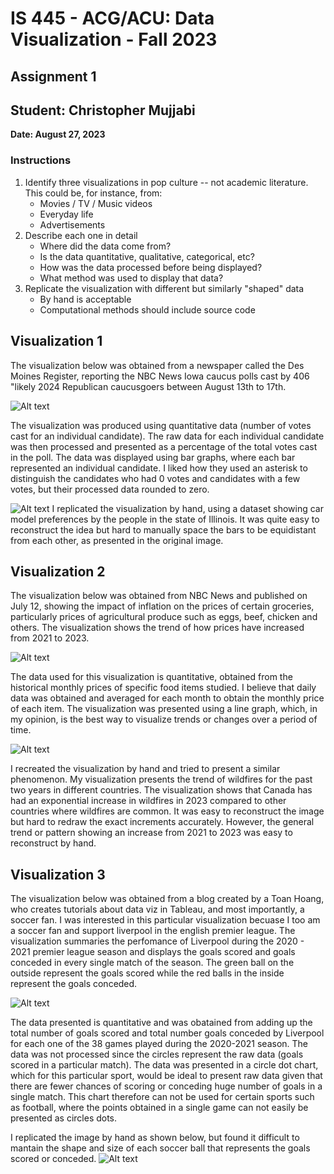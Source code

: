 IS 445 - ACG/ACU: Data Visualization - Fall 2023
===============================================
Assignment 1
-----------------------
Student: Christopher Mujjabi
----------------------------
**Date: August 27, 2023**

### Instructions
1. Identify three visualizations in pop culture -- not academic literature. This could be, for instance, from:
     - Movies / TV / Music videos
     - Everyday life
     - Advertisements
2. Describe each one in detail
     - Where did the data come from?
     - Is the data quantitative, qualitative, categorical, etc?
     - How was the data processed before being displayed?
     - What method was used to display that data?
3. Replicate the visualization with different but similarly "shaped" data
     - By hand is acceptable
     - Computational methods should include source code


## Visualization 1
The visualization below was obtained from a newspaper called the Des Moines Register, reporting the NBC News Iowa caucus polls cast by 406 "likely 2024 Republican caucusgoers between August 13th to 17th.  

![Alt text](image.png)

The visualization was produced using quantitative data (number of votes cast for an individual candidate). The raw data for each individual candidate was then processed and presented as a percentage of the total votes cast in the poll. The data was displayed using bar graphs, where each bar represented an individual candidate. I liked how they used an asterisk to distinguish the candidates who had 0 votes and candidates with a few votes, but their processed data rounded to zero. 

![Alt text](<WhatsApp Image 2023-08-28 at 22.03.40.jpg>)
I replicated the visualization by hand, using a dataset showing car model preferences by the people in the state of Illinois. It was quite easy to reconstruct the idea but hard to manually space the bars to be equidistant from each other, as presented in the original image. 
## Visualization 2
The visualization below was obtained from NBC News and published on July 12, showing the impact of inflation on the prices of certain groceries, particularly prices of agricultural produce such as eggs, beef, chicken and others. The visualization shows the trend of how prices have increased from 2021 to 2023. 

![Alt text](image-1.png)

The data used for this visualization is quantitative, obtained from the historical monthly prices of specific food items studied. I believe that daily data was obtained and averaged for each month to obtain the monthly price of each item. 
The visualization was presented using a line graph, which, in my opinion, is the best way to visualize trends or changes over a period of time.

![Alt text](<WhatsApp Image 2023-08-28 at 22.03.38.jpg>)

I recreated the visualization by hand and tried to present a similar phenomenon. My visualization presents the trend of wildfires for the past two years in different countries. The visualization shows that Canada has had an exponential increase in wildfires in 2023 compared to other countries where wildfires are common. It was easy to reconstruct the image but hard to redraw the exact increments accurately. However, the general trend or pattern showing an increase from 2021 to 2023 was easy to reconstruct by hand. 


## Visualization 3
The visualization below was obtained from a blog created by a Toan Hoang, who creates tutorials about data viz in Tableau, and most importantly, a soccer fan. I was interested in this particular visualization becuase I too am a soccer fan and support liverpool in the english premier league. 
The visualization summaries the perfomance of Liverpool during the 2020 - 2021 premier league season and displays the goals scored and goals conceded in every single match of the season. The green ball on the outside represent the goals scored while the red balls in the inside represent the goals conceded.

![Alt text](image-2.png)

The data presented is quantitative and was obatained from adding up the total number of goals scored and total number goals conceded by Liverpool for each one of the 38 games played during the 2020-2021 season. The data was not processed since the circles represent the raw data (goals scored in a particular match). The data was presented in a circle dot chart, which for this particular sport, would be ideal to present raw data given that there are fewer chances of scoring or conceding huge number of goals in a single match. This chart therefore can not be used for certain sports such as football, where the points obtained in a single game can not easily be presented as circles dots.


I replicated the image by hand as shown below, but found it difficult to mantain the shape and size of each soccer ball that represents the goals scored or conceded. 
![Alt text](<WhatsApp Image 2023-08-28 at 23.05.40.jpg>)

